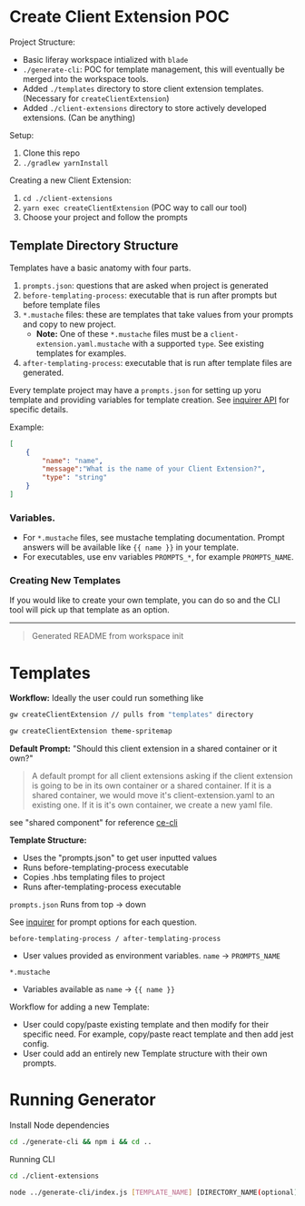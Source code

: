 # Create Client Extension POC

Project Structure:
- Basic liferay workspace intialized with `blade`
- `./generate-cli`: POC for template management, this will eventually be merged into the workspace tools.
- Added `./templates` directory to store client extension templates. (Necessary for `createClientExtension`)
- Added `./client-extensions` directory to store actively developed extensions. (Can be anything)

Setup:
1. Clone this repo
2. `./gradlew yarnInstall`


Creating a new Client Extension:
1. `cd ./client-extensions`
2. `yarn exec createClientExtension` (POC way to call our tool)
3. Choose your project and follow the prompts


## Template Directory Structure

Templates have a basic anatomy with four parts.
1. `prompts.json`: questions that are asked when project is generated
2. `before-templating-process`: executable that is run after prompts but before template files
3. `*.mustache` files: these are templates that take values from your prompts and copy to new project.
	- **Note:** One of these `*.mustache` files must be a `client-extension.yaml.mustache` with a supported `type`. See existing templates for examples.
4. `after-templating-process`: executable that is run after template files are generated.

Every template project may have a `prompts.json` for setting up yoru template and providing variables for template creation. See [inquirer API](https://www.npmjs.com/package/inquirer#questions) for specific details.

Example:
```json
[
	{
		"name": "name",
		"message":"What is the name of your Client Extension?",
		"type": "string"
	}
]
```

### Variables.

- For `*.mustache` files, see mustache templating documentation. Prompt answers will be available like `{{ name }}` in your template.
- For executables, use env variables `PROMPTS_*`, for example `PROMPTS_NAME`.


### Creating New Templates

If you would like to create your own template, you can do so and the CLI tool will pick up that template as an option.

--------------------------------------------------------------------
> Generated README from workspace init

# Templates

**Workflow:**
Ideally the user could run something like

```sh
gw createClientExtension // pulls from "templates" directory

gw createClientExtension theme-spritemap
```

**Default Prompt:**
"Should this client extension in a shared container or it own?"

>A default prompt for all client extensions asking if the client extension is going to be in its own container or a shared container. If it is a shared container, we would move it's client-extension.yaml to an existing one. If it is it's own container, we create a new yaml file.

see "shared component" for reference [ce-cli](https://www.npmjs.com/package/ce-cli)

**Template Structure:**
- Uses the "prompts.json" to get user inputted values
- Runs before-templating-process executable
- Copies .hbs templating files to project
- Runs after-templating-process executable

`prompts.json`
Runs from top -> down

See [inquirer](https://www.npmjs.com/package/inquirer#questions) for prompt options for each question.


`before-templating-process / after-templating-process`
- User values provided as environment variables. `name` -> `PROMPTS_NAME`

`*.mustache`
- Variables available as `name` -> `{{ name }}`

Workflow for adding a new Template:
- User could copy/paste existing template and then modify for their specific need. For example, copy/paste react template and then add jest config.
- User could add an entirely new Template structure with their own prompts.

# Running Generator

Install Node dependencies
```sh
cd ./generate-cli && npm i && cd ..
```

Running CLI

```sh
cd ./client-extensions

node ../generate-cli/index.js [TEMPLATE_NAME] [DIRECTORY_NAME(optional)]
```

